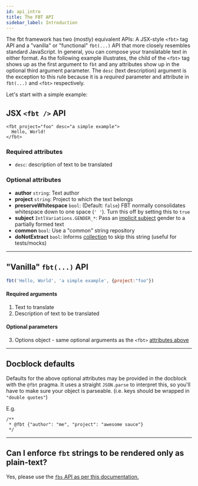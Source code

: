 ```yaml
---
id: api_intro
title: The FBT API
sidebar_label: Introduction
---
```

The fbt framework has two (mostly) equivalent APIs: A JSX-style `<fbt>` tag API and a "vanilla" or "functional" `fbt(...)` API that more closely resembles standard JavaScript.  In general, you can compose your translatable text in either format.  As the following example illustrates, the child of the `<fbt>` tag shows up as the first argument to `fbt` and any attributes show up in the optional third argument parameter.  The `desc` (text description) argument is the exception to this rule because it is a *required* parameter and attribute in `fbt(...)` and `<fbt>` respectively.

Let's start with a simple example:

## JSX `<fbt />` API
```
<fbt project="foo" desc="a simple example">
  Hello, World!
</fbt>
```
### Required attributes
* `desc`: description of text to be translated

### Optional attributes
* **author** `string`: Text author
* **project** `string`: Project to which the text belongs
* **preserveWhitespace** `bool`: (Default: `false`)
FBT normally consolidates whitespace down to one space (`' '`).
Turn this off by setting this to `true`
* **subject** `IntlVariations.GENDER_*`: Pass an [implicit subject](implicit_params) gender to a partially formed text
* **common** `bool`: Use a "common" string repository
* **doNotExtract** `bool`: Informs [collection](collection) to skip this string (useful for tests/mocks)

--------------------------------------------------------------------------------

## "Vanilla" `fbt(...)` API

```js
fbt('Hello, World', 'a simple example', {project:"foo"})
```
#### Required arguments
1. Text to translate
2. Description of text to be translated

#### Optional parameters
3. Options object - same optional arguments as the `<fbt>` [attributes above](api_intro#optional-attributes)

--------------------------------------------------------------------------------
## Docblock defaults
Defaults for the above optional attributes may be provided in the
docblock with the `@fbt` pragma.  It uses a straight `JSON.parse` to
interpret this, so you'll have to make sure your object is parseable. (i.e. keys should be wrapped in `"double quotes"`)

E.g.
```
/**
 * @fbt {"author": "me", "project": "awesome sauce"}
 */
```

----

## Can I enforce `fbt` strings to be rendered only as plain-text?

Yes, please use the [`fbs` API as per this documentation.](enforcing_plain_text)
